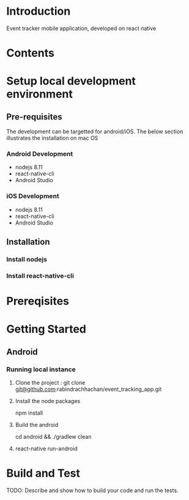 
# Introduction 
Event tracker mobile application, developed on react native 

# Contents

# Setup local development environment

## Pre-requisites
The development can be targetted for android/iOS. 
The below section illustrates the installation on mac OS

### Android Development

- nodejs 8.11
- react-native-cli
- Android Studio

### iOS Development
- nodejs 8.11
- react-native-cli
- Android Studio

## Installation

### Install nodejs


### Install react-native-cli


### 

# Prereqisites
<TBD>

# Getting Started

## Android

### Running local instance

1. Clone the project : git clone git@github.com:rabindrachhachan/event_tracking_app.git

2. Install the node packages 

    npm install

3. Build the android 

    cd android && ./gradlew clean

4. react-native run-android 

# Build and Test
TODO: Describe and show how to build your code and run the tests. 
